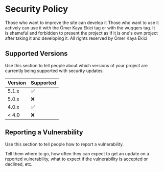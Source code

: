 # Security Policy
Those who want to improve the site can develop it
Those who want to use it actively can use it with the Ömer Kaya Ekici tag or with the wuqqers tag.
It is shameful and forbidden to present the project as if it is one's own project after taking it and developing it.
All rights reserved by Ömer Kaya Ekici

## Supported Versions

Use this section to tell people about which versions of your project are
currently being supported with security updates.

| Version | Supported          |
| ------- | ------------------ |
| 5.1.x   | :white_check_mark: |
| 5.0.x   | :x:                |
| 4.0.x   | :white_check_mark: |
| < 4.0   | :x:                |

## Reporting a Vulnerability

Use this section to tell people how to report a vulnerability.

Tell them where to go, how often they can expect to get an update on a
reported vulnerability, what to expect if the vulnerability is accepted or
declined, etc.

